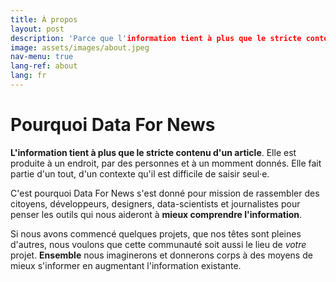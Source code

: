 ```yaml
---
title: À propos
layout: post
description: 'Parce que l'information tient à plus que le stricte contenu d'un article, construisons des outils open-sources pour l'augmenter.'
image: assets/images/about.jpeg
nav-menu: true
lang-ref: about
lang: fr
---
```


# Pourquoi Data For News

**L'information tient à plus que le stricte contenu d'un article**. Elle est produite à un endroit, par des personnes et à un momment donnés. Elle fait partie d'un tout, d'un contexte qu'il est difficile de saisir seul·e.

C'est pourquoi Data For News s'est donné pour mission de rassembler des citoyens, développeurs, designers, data-scientists et journalistes pour penser les outils qui nous aideront à **mieux comprendre l'information**.

Si nous avons commencé quelques projets, que nos têtes sont pleines d'autres, nous voulons que cette communauté soit aussi le lieu de *votre* projet. **Ensemble** nous imaginerons et donnerons corps à des moyens de mieux s'informer en augmentant l'information existante.